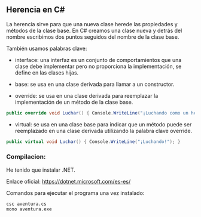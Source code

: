 
## Herencia en C#

La herencia sirve para que una nueva clase herede las propiedades y métodos de la clase base. En C# creamos una clase nueva y detrás del nombre escribimos dos puntos seguidos del nombre de la clase base.

También usamos palabras clave:
+ interface: una interfaz es un conjunto de comportamientos que una clase debe implementar pero no proporciona la implementación, se define en las clases hijas.
+ base: se usa en una clase derivada para llamar a un constructor.

+ override: se usa en una clase derivada para reemplazar la implementación de un método de la clase base.
```C#
public override void Luchar() { Console.WriteLine("¡Luchando como un héroe!"); }
```
+ virtual: se usa en una clase base para indicar que un método puede ser reemplazado en una clase derivada utilizando la palabra clave override.
```C#
public virtual void Luchar() { Console.WriteLine("¡Luchando!"); }
```

### Compilacion:

He tenido que instalar .NET.

Enlace oficial: https://dotnet.microsoft.com/es-es/

Comandos para ejecutar el programa una vez instalado:

```console
csc aventura.cs
mono aventura.exe
